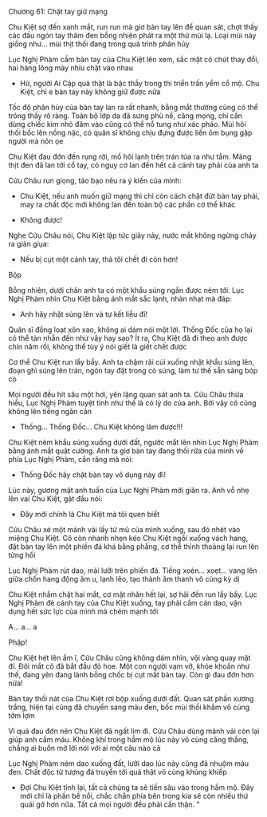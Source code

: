 




Chương 61: Chặt tay giữ mạng

Chu Kiệt sợ đến xanh mắt, run run mà giơ bàn tay lên để quan sát, chợt thấy các đầu ngón tay thâm đen bỗng nhiên phát ra một thứ mùi lạ. Loại mùi này giống như... mùi thịt thối đang trong quá trình phân hủy

Lục Nghị Phàm cầm bàn tay của Chu Kiệt lên xem, sắc mặt có chút thay đổi, hai hàng lông mày nhíu chặt vào nhau

- Hừ, người Ai Cập quả thật là bậc thầy trong thi triển trấn yểm cổ mộ. Chu Kiệt, chỉ e bàn tay này không giữ được nữa

Tốc độ phân hủy của bàn tay lan ra rất nhanh, bằng mắt thường cũng có thể trông thấy rõ ràng. Toàn bộ lớp da đã sưng phù nề, căng mọng, chỉ cần dùng chiếc kim nhỏ đâm vào cũng có thể nổ tung như xác pháo. Mùi hôi thối bốc lên nồng nặc, có quân sĩ không chịu đựng được liền ôm bụng gập người mà nôn ọe

Chu Kiệt đau đớn đến rụng rời, mồ hôi lạnh trên trán túa ra như tắm. Mảng thịt đen đã lan tới cổ tay, có nguy cơ lan đến hết cả cánh tay phải của anh ta

Cửu Châu run giọng, táo bạo nêu ra ý kiến của mình:

- Chu Kiệt, nếu anh muốn giữ mạng thì chỉ còn cách chặt đứt bàn tay phải, may ra chất độc mới không lan đến toàn bộ các phần cơ thể khác

- Không được!

Nghe Cửu Châu nói, Chu Kiệt lập tức giãy nảy, nước mắt không ngừng chảy ra giàn giụa:

- Nếu bị cụt một cánh tay, thà tôi chết đi còn hơn!

Bộp

Bỗng nhiên, dưới chân anh ta có một khẩu súng ngắn được ném tới. Lục Nghị Phàm nhìn Chu Kiệt bằng ánh mắt sắc lạnh, nhàn nhạt mà đáp:

- Anh hãy nhặt súng lên và tự kết liễu đi!

Quân sĩ đồng loạt xôn xao, không ai dám nói một lời. Thống Đốc của họ lại có thể tàn nhẫn đến như vậy hay sao? Ít ra, Chu Kiệt đã đi theo anh được chín năm rồi, không thể tùy ý nói giết là giết chết được

Cơ thể Chu Kiệt run lẩy bẩy. Anh ta chậm rãi cúi xuống nhặt khẩu súng lên, đoạn ghì súng lên trán, ngón tay đặt trong cò súng, làm tư thế sẵn sàng bóp cò

Mọi người đều hít sâu một hơi, yên lặng quan sát anh ta. Cửu Châu thừa hiểu, Lục Nghị Phàm tuyệt tình như thế là có lý do của anh. Bởi vậy cô cũng không lên tiếng ngăn cản

- Thống... Thống Đốc... Chu Kiệt không làm được!!!

Chu Kiệt ném khẩu súng xuống dưới đất, ngước mắt lên nhìn Lục Nghị Phàm bằng ánh mắt quật cường. Anh ta giơ bàn tay đang thối rữa của mình về phía Lục Nghị Phàm, cắn răng mà nói:

- Thống Đốc hãy chặt bàn tay vô dụng này đi!

Lúc này, gương mặt anh tuấn của Lục Nghị Phàm mới giãn ra. Anh vỗ nhẹ lên vai Chu Kiệt, gật đầu nói:

- Đây mới chính là Chu Kiệt mà tôi quen biết

Cửu Châu xé một mảnh vải lấy từ mũ của mình xuống, sau đó nhét vào miệng Chu Kiệt. Cô còn nhanh nhẹn kéo Chu Kiệt ngồi xuống vách hang, đặt bàn tay lên một phiến đá khá bằng phẳng, cơ thể thỉnh thoảng lại run lên từng hồi

Lục Nghị Phàm rút dao, mài lưỡi trên phiến đá. Tiếng xoèn... xoẹt... vang lên giữa chốn hang động âm u, lạnh lẽo, tạo thành âm thanh vô cùng kỳ dị

Chu Kiệt nhắm chặt hai mắt, cơ mặt nhăn hết lại, sợ hãi đến run lẩy bẩy. Lục Nghị Phàm đè cánh tay của Chu Kiệt xuống, tay phải cầm cán dao, vận dụng hết sức lực của mình mà chém mạnh tới

A... a... a

Phập!

Chu Kiệt hét lên ầm ĩ, Cửu Châu cũng không dám nhìn, vội vàng quay mặt đi. Đôi mắt cô đã bắt đầu đỏ hoe. Một con người vạm vỡ, khỏe khoắn như thế, đang yên đang lành bỗng chốc bị cụt mất bàn tay. Còn gì đau đớn hơn nữa!

Bàn tay thối nát của Chu Kiệt rơi bộp xuống dưới đất. Quan sát phần xương trắng, hiện tại cũng đã chuyển sang màu đen, bốc mùi thối khắm vô cùng tởm lợm

Vì quá đau đớn nên Chu Kiệt đã ngất lịm đi. Cửu Châu dùng mảnh vải còn lại giúp anh cầm máu. Không khí trong hầm mộ lúc này vô cùng căng thẳng, chẳng ai buồn mở lời nói với ai một câu nào cả

Lục Nghị Phàm ném dao xuống đất, lưỡi dao lúc này cũng đã nhuộm máu đen. Chất độc từ tượng đá truyền tới quả thật vô cùng khủng khiếp

- Đợi Chu Kiệt tỉnh lại, tất cả chúng ta sẽ tiến sâu vào trong hầm mộ. Đây mới chỉ là phần bề nổi, chắc chắn phía bên trong kia sẽ còn nhiều thứ quái gở hơn nữa. Tất cả mọi người đều phải cẩn thận. "




